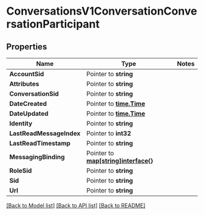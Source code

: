 # ConversationsV1ConversationConversationParticipant

## Properties
Name | Type | Notes
------------ | ------------- | -------------
**AccountSid** | Pointer to **string** | 
**Attributes** | Pointer to **string** | 
**ConversationSid** | Pointer to **string** | 
**DateCreated** | Pointer to [**time.Time**](time.Time.md) | 
**DateUpdated** | Pointer to [**time.Time**](time.Time.md) | 
**Identity** | Pointer to **string** | 
**LastReadMessageIndex** | Pointer to **int32** | 
**LastReadTimestamp** | Pointer to **string** | 
**MessagingBinding** | Pointer to [**map[string]interface{}**](.md) | 
**RoleSid** | Pointer to **string** | 
**Sid** | Pointer to **string** | 
**Url** | Pointer to **string** | 

[[Back to Model list]](../README.md#documentation-for-models) [[Back to API list]](../README.md#documentation-for-api-endpoints) [[Back to README]](../README.md)


